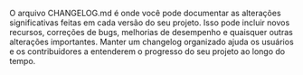 O arquivo CHANGELOG.md é onde você pode documentar as alterações significativas feitas em cada versão do seu projeto. Isso pode incluir novos recursos, correções de bugs, melhorias de desempenho e quaisquer outras alterações importantes. Manter um changelog organizado ajuda os usuários e os contribuidores a entenderem o progresso do seu projeto ao longo do tempo.